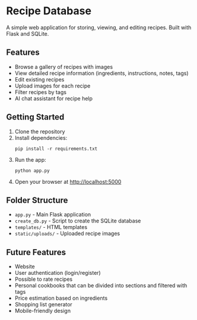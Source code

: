 # Recipe Database

A simple web application for storing, viewing, and editing recipes. Built with Flask and SQLite.

## Features

- Browse a gallery of recipes with images
- View detailed recipe information (ingredients, instructions, notes, tags)
- Edit existing recipes
- Upload images for each recipe
- Filter recipes by tags
- AI chat assistant for recipe help

## Getting Started

1. Clone the repository
2. Install dependencies:  
   ```
   pip install -r requirements.txt
   ```
3. Run the app:  
   ```
   python app.py
   ```
4. Open your browser at [http://localhost:5000](http://localhost:5000)

## Folder Structure

- `app.py` - Main Flask application
- `create_db.py` - Script to create the SQLite database
- `templates/` - HTML templates
- `static/uploads/` - Uploaded recipe images

## Future Features

- Website
- User authentication (login/register)
- Possible to rate recipes
- Personal cookbooks that can be divided into sections and filtered with tags
- Price estimation based on ingredients
- Shopping list generator
- Mobile-friendly design